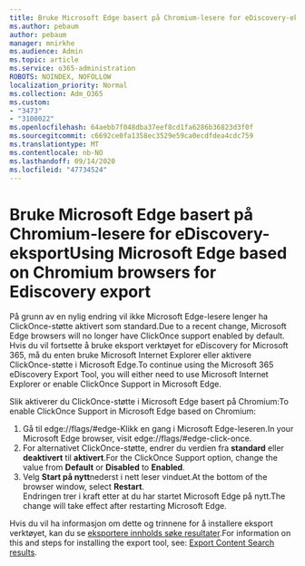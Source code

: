 ```yaml
---
title: Bruke Microsoft Edge basert på Chromium-lesere for eDiscovery-eksport
ms.author: pebaum
author: pebaum
manager: mnirkhe
ms.audience: Admin
ms.topic: article
ms.service: o365-administration
ROBOTS: NOINDEX, NOFOLLOW
localization_priority: Normal
ms.collection: Adm_O365
ms.custom:
- "3473"
- "3100022"
ms.openlocfilehash: 64aebb7f048dba37eef8cd1fa6286b36823d3f0f
ms.sourcegitcommit: c6692ce0fa1358ec3529e59ca0ecdfdea4cdc759
ms.translationtype: MT
ms.contentlocale: nb-NO
ms.lasthandoff: 09/14/2020
ms.locfileid: "47734524"
---
```

# <a name="using-microsoft-edge-based-on-chromium-browsers-for-ediscovery-export"></a><span data-ttu-id="46218-102">Bruke Microsoft Edge basert på Chromium-lesere for eDiscovery-eksport</span><span class="sxs-lookup"><span data-stu-id="46218-102">Using Microsoft Edge based on Chromium browsers for Ediscovery export</span></span>

<span data-ttu-id="46218-103">På grunn av en nylig endring vil ikke Microsoft Edge-lesere lenger ha ClickOnce-støtte aktivert som standard.</span><span class="sxs-lookup"><span data-stu-id="46218-103">Due to a recent change, Microsoft Edge browsers will no longer have ClickOnce support enabled by default.</span></span> <span data-ttu-id="46218-104">Hvis du vil fortsette å bruke eksport verktøyet for eDiscovery for Microsoft 365, må du enten bruke Microsoft Internet Explorer eller aktivere ClickOnce-støtte i Microsoft Edge.</span><span class="sxs-lookup"><span data-stu-id="46218-104">To continue using the Microsoft 365 eDiscovery Export Tool, you will either need to use Microsoft Internet Explorer or enable ClickOnce Support in Microsoft Edge.</span></span> 

<span data-ttu-id="46218-105">Slik aktiverer du ClickOnce-støtte i Microsoft Edge basert på Chromium:</span><span class="sxs-lookup"><span data-stu-id="46218-105">To enable ClickOnce Support in Microsoft Edge based on Chromium:</span></span> 
1. <span data-ttu-id="46218-106">Gå til edge://flags/#edge-Klikk en gang i Microsoft Edge-leseren.</span><span class="sxs-lookup"><span data-stu-id="46218-106">In your Microsoft Edge browser, visit edge://flags/#edge-click-once.</span></span>
2. <span data-ttu-id="46218-107">For alternativet ClickOnce-støtte, endrer du verdien fra **standard** eller **deaktivert** til **aktivert**.</span><span class="sxs-lookup"><span data-stu-id="46218-107">For the ClickOnce Support option, change the value from **Default** or **Disabled** to **Enabled**.</span></span> 
3. <span data-ttu-id="46218-108">Velg **Start på nytt**nederst i nett leser vinduet.</span><span class="sxs-lookup"><span data-stu-id="46218-108">At the bottom of the browser window, select **Restart**.</span></span> <br>
 <span data-ttu-id="46218-109">Endringen trer i kraft etter at du har startet Microsoft Edge på nytt.</span><span class="sxs-lookup"><span data-stu-id="46218-109">The change will take effect after restarting Microsoft Edge.</span></span> 

<span data-ttu-id="46218-110">Hvis du vil ha informasjon om dette og trinnene for å installere eksport verktøyet, kan du se [ eksportere innholds søke resultater](https://docs.microsoft.com/microsoft-365/compliance/export-search-results).</span><span class="sxs-lookup"><span data-stu-id="46218-110">For information on this and steps for installing the  export tool, see: [ Export Content Search results](https://docs.microsoft.com/microsoft-365/compliance/export-search-results).</span></span>